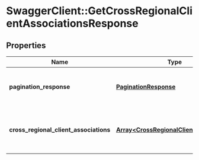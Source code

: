 # SwaggerClient::GetCrossRegionalClientAssociationsResponse

## Properties
Name | Type | Description | Notes
------------ | ------------- | ------------- | -------------
**pagination_response** | [**PaginationResponse**](PaginationResponse.md) | Contains information about the pagination used. | [optional] 
**cross_regional_client_associations** | [**Array&lt;CrossRegionalClientAssociation&gt;**](CrossRegionalClientAssociation.md) | Contains information about the client’s cross regional associations. | [optional] 


